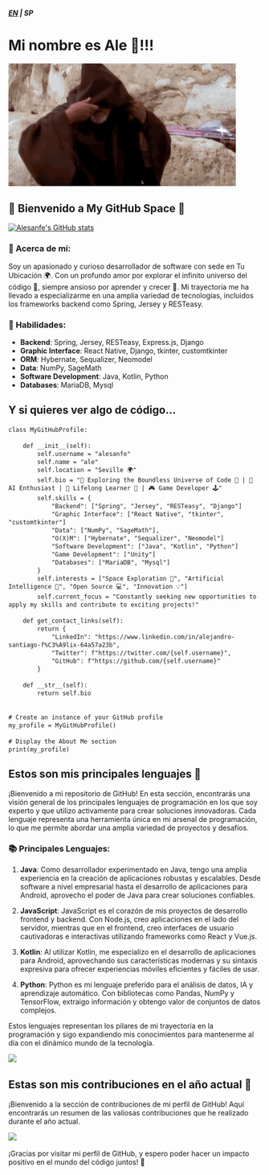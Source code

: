 ##### [EN](README.md) | SP
# Mi nombre es Ale 👋!!!

![Hello there](hello_there.gif)

## 🚀 Bienvenido a My GitHub Space 🌌

[![Alesanfe's GitHub stats](https://github-readme-stats.vercel.app/api?username=alesanfe)](https://github.com/anuraghazra/github-readme-stats)

### 🔭 Acerca de mí:
Soy un apasionado y curioso desarrollador de software con sede en Tu Ubicación 🌍. Con un profundo amor por explorar el infinito universo del código 🚀, siempre ansioso por aprender y crecer 🌱. Mi trayectoria me ha llevado a especializarme en una amplia variedad de tecnologías, incluidos los frameworks backend como Spring, Jersey y RESTeasy.

### 🔧 Habilidades:
- **Backend**: Spring, Jersey, RESTeasy, Express.js, Django
- **Graphic Interface**: React Native, Django, tkinter, customtkinter
- **ORM**: Hybernate, Sequalizer, Neomodel
- **Data**: NumPy, SageMath
- **Software Development**: Java, Kotlin, Python
- **Databases**: MariaDB, Mysql

## Y si quieres ver algo de código...

```
class MyGitHubProfile:

    def __init__(self):
        self.username = "alesanfe"
        self.name = "ale"
        self.location = "Seville 🌍"
        self.bio = "🚀 Exploring the Boundless Universe of Code 🌌 | 🧠 AI Enthusiast | 🌱 Lifelong Learner 🌱 | 🎮 Game Developer 🕹️"
        self.skills = {
            "Backend": ["Spring", "Jersey", "RESTeasy", "Django"]
            "Graphic Interface": ["React Native", "tkinter", "customtkinter"]
            "Data": ["NumPy", "SageMath"],
            "O(X)M": ["Hybernate", "Sequalizer", "Neomodel"]
            "Software Development": ["Java", "Kotlin", "Python"]
            "Game Development": ["Unity"]
            "Databases": ["MariaDB", "Mysql"]
        }
        self.interests = ["Space Exploration 🚀", "Artificial Intelligence 🤖", "Open Source 💻", "Innovation 💡"]
        self.current_focus = "Constantly seeking new opportunities to apply my skills and contribute to exciting projects!"

    def get_contact_links(self):
        return {
            "LinkedIn": "https://www.linkedin.com/in/alejandro-santiago-f%C3%A9lix-64a57a23b",
            "Twitter": f"https://twitter.com/{self.username}",
            "GitHub": f"https://github.com/{self.username}"
        }

    def __str__(self):
        return self.bio


# Create an instance of your GitHub profile
my_profile = MyGitHubProfile()

# Display the About Me section
print(my_profile)
```

## Estos son mis principales lenguajes 🌟

¡Bienvenido a mi repositorio de GitHub! En esta sección, encontrarás una visión general de los principales lenguajes de programación en los que soy experto y que utilizo activamente para crear soluciones innovadoras. Cada lenguaje representa una herramienta única en mi arsenal de programación, lo que me permite abordar una amplia variedad de proyectos y desafíos.

### 📚 Principales Lenguajes:
1. **Java**: Como desarrollador experimentado en Java, tengo una amplia experiencia en la creación de aplicaciones robustas y escalables. Desde software a nivel empresarial hasta el desarrollo de aplicaciones para Android, aprovecho el poder de Java para crear soluciones confiables.

2. **JavaScript**: JavaScript es el corazón de mis proyectos de desarrollo frontend y backend. Con Node.js, creo aplicaciones en el lado del servidor, mientras que en el frontend, creo interfaces de usuario cautivadoras e interactivas utilizando frameworks como React y Vue.js.

3. **Kotlin**: Al utilizar Kotlin, me especializo en el desarrollo de aplicaciones para Android, aprovechando sus características modernas y su sintaxis expresiva para ofrecer experiencias móviles eficientes y fáciles de usar.

4. **Python**:  Python es mi lenguaje preferido para el análisis de datos, IA y aprendizaje automático. Con bibliotecas como Pandas, NumPy y TensorFlow, extraigo información y obtengo valor de conjuntos de datos complejos.

Estos lenguajes representan los pilares de mi trayectoria en la programación y sigo expandiendo mis conocimientos para mantenerme al día con el dinámico mundo de la tecnología.

![](http://github-profile-summary-cards.vercel.app/api/cards/repos-per-language?username=alesanfe&theme=default)

## Estas son mis contribuciones en el año actual 📅

¡Bienvenido a la sección de contribuciones de mi perfil de GitHub! Aquí encontrarás un resumen de las valiosas contribuciones que he realizado durante el año actual.

![](http://github-profile-summary-cards.vercel.app/api/cards/profile-details?username=alesanfe&theme=default)

¡Gracias por visitar mi perfil de GitHub, y espero poder hacer un impacto positivo en el mundo del código juntos! 🌈
